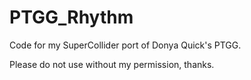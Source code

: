 # PTGG_Rhythm
Code for my SuperCollider port of Donya Quick's PTGG.

Please do not use without my permission, thanks.
